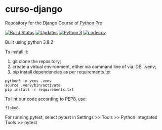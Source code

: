 # curso-django
Repository for the Django Course of [Python Pro](https://python.pro.br/)

[![Build Status](https://travis-ci.org/robertoshimizu/curso-django.svg?branch=master)](https://travis-ci.org/robertoshimizu/curso-django)
[![Updates](https://pyup.io/repos/github/robertoshimizu/curso-django/shield.svg)](https://pyup.io/repos/github/robertoshimizu/curso-django/)
[![Python 3](https://pyup.io/repos/github/robertoshimizu/curso-django/python-3-shield.svg)](https://pyup.io/repos/github/robertoshimizu/curso-django/)
[![codecov](https://codecov.io/gh/robertoshimizu/curso-django/branch/master/graph/badge.svg)](https://codecov.io/gh/robertoshimizu/curso-django)

Built using python 3.8.2

To install it:
1) git clone the repository;
2) create a virtual environment, either via command line of via IDE: .venv;
3) pip install dependencies as per requirements.txt

```console
python3 -m venv .venv
source .venv/bin/activate
pip install -r requirements.txt
```
To lint our code according to PEP8, use:
```console
flake8
```

For running pytest, select pytest in Settings >> Tools >> Python Integrated Tools >> pytest